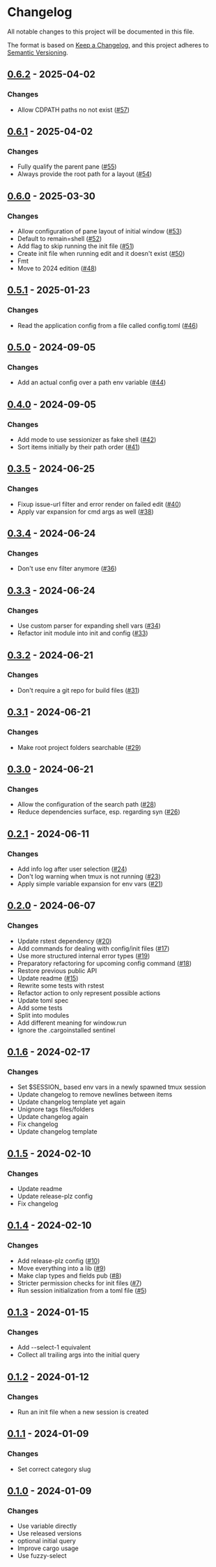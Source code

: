 # Changelog
All notable changes to this project will be documented in this file.

The format is based on [Keep a Changelog](https://keepachangelog.com/en/1.0.0/),
and this project adheres to [Semantic Versioning](https://semver.org/spec/v2.0.0.html).

## [0.6.2](https://github.com/knutwalker/sessionizer/compare/0.6.1...0.6.2) - 2025-04-02

### Changes

- Allow CDPATH paths no not exist ([#57](https://github.com/knutwalker/sessionizer/pull/57))

## [0.6.1](https://github.com/knutwalker/sessionizer/compare/0.6.0...0.6.1) - 2025-04-02

### Changes

- Fully qualify the parent pane ([#55](https://github.com/knutwalker/sessionizer/pull/55))
- Always provide the root path for a layout ([#54](https://github.com/knutwalker/sessionizer/pull/54))

## [0.6.0](https://github.com/knutwalker/sessionizer/compare/0.5.1...0.6.0) - 2025-03-30

### Changes

- Allow configuration of pane layout of initial window ([#53](https://github.com/knutwalker/sessionizer/pull/53))
- Default to remain=shell ([#52](https://github.com/knutwalker/sessionizer/pull/52))
- Add flag to skip running the init file ([#51](https://github.com/knutwalker/sessionizer/pull/51))
- Create init file when running edit and it doesn't exist ([#50](https://github.com/knutwalker/sessionizer/pull/50))
- Fmt
- Move to 2024 edition ([#48](https://github.com/knutwalker/sessionizer/pull/48))

## [0.5.1](https://github.com/knutwalker/sessionizer/compare/0.5.0...0.5.1) - 2025-01-23

### Changes

- Read the application config from a file called config.toml ([#46](https://github.com/knutwalker/sessionizer/pull/46))

## [0.5.0](https://github.com/knutwalker/sessionizer/compare/0.4.0...0.5.0) - 2024-09-05

### Changes

- Add an actual config over a path env variable ([#44](https://github.com/knutwalker/sessionizer/pull/44))

## [0.4.0](https://github.com/knutwalker/sessionizer/compare/0.3.5...0.4.0) - 2024-09-05

### Changes

- Add mode to use sessionizer as fake shell ([#42](https://github.com/knutwalker/sessionizer/pull/42))
- Sort items initially by their path order ([#41](https://github.com/knutwalker/sessionizer/pull/41))

## [0.3.5](https://github.com/knutwalker/sessionizer/compare/0.3.4...0.3.5) - 2024-06-25

### Changes

- Fixup issue-url filter and error render on failed edit ([#40](https://github.com/knutwalker/sessionizer/pull/40))
- Apply var expansion for cmd args as well ([#38](https://github.com/knutwalker/sessionizer/pull/38))

## [0.3.4](https://github.com/knutwalker/sessionizer/compare/0.3.3...0.3.4) - 2024-06-24

### Changes

- Don't use env filter anymore ([#36](https://github.com/knutwalker/sessionizer/pull/36))

## [0.3.3](https://github.com/knutwalker/sessionizer/compare/0.3.2...0.3.3) - 2024-06-24

### Changes

- Use custom parser for expanding shell vars ([#34](https://github.com/knutwalker/sessionizer/pull/34))
- Refactor init module into init and config ([#33](https://github.com/knutwalker/sessionizer/pull/33))

## [0.3.2](https://github.com/knutwalker/sessionizer/compare/0.3.1...0.3.2) - 2024-06-21

### Changes

- Don't require a git repo for build files ([#31](https://github.com/knutwalker/sessionizer/pull/31))

## [0.3.1](https://github.com/knutwalker/sessionizer/compare/0.3.0...0.3.1) - 2024-06-21

### Changes

- Make root project folders searchable ([#29](https://github.com/knutwalker/sessionizer/pull/29))

## [0.3.0](https://github.com/knutwalker/sessionizer/compare/0.2.1...0.3.0) - 2024-06-21

### Changes

- Allow the configuration of the search path ([#28](https://github.com/knutwalker/sessionizer/pull/28))
- Reduce dependencies surface, esp. regarding syn ([#26](https://github.com/knutwalker/sessionizer/pull/26))

## [0.2.1](https://github.com/knutwalker/sessionizer/compare/0.2.0...0.2.1) - 2024-06-11

### Changes

- Add info log after user selection ([#24](https://github.com/knutwalker/sessionizer/pull/24))
- Don't log warning when tmux is not running ([#23](https://github.com/knutwalker/sessionizer/pull/23))
- Apply simple variable expansion for env vars ([#21](https://github.com/knutwalker/sessionizer/pull/21))

## [0.2.0](https://github.com/knutwalker/sessionizer/compare/0.1.6...0.2.0) - 2024-06-07

### Changes

- Update rstest dependency ([#20](https://github.com/knutwalker/sessionizer/pull/20))
- Add commands for dealing with config/init files ([#17](https://github.com/knutwalker/sessionizer/pull/17))
- Use more structured internal error types ([#19](https://github.com/knutwalker/sessionizer/pull/19))
- Preparatory refactoring for upcoming config command ([#18](https://github.com/knutwalker/sessionizer/pull/18))
- Restore previous public API
- Update readme ([#15](https://github.com/knutwalker/sessionizer/pull/15))
- Rewrite some tests with rstest
- Refactor action to only represent possible actions
- Update toml spec
- Add some tests
- Split into modules
- Add different meaning for window.run
- Ignore the .cargoinstalled sentinel

## [0.1.6](https://github.com/knutwalker/sessionizer/compare/0.1.5...0.1.6) - 2024-02-17

### Changes

- Set $SESSION_ based env vars in a newly spawned tmux session
- Update changelog to remove newlines between items
- Update changelog template yet again
- Unignore tags files/folders
- Update changelog again
- Fix changelog
- Update changelog template

## [0.1.5](https://github.com/knutwalker/sessionizer/compare/0.1.4...0.1.5) - 2024-02-10

### Changes

- Update readme
- Update release-plz config
- Fix changelog

## [0.1.4](https://github.com/knutwalker/sessionizer/compare/0.1.3...0.1.4) - 2024-02-10

### Changes

- Add release-plz config ([#10](https://github.com/knutwalker/sessionizer/pull/10))
- Move everything into a lib ([#9](https://github.com/knutwalker/sessionizer/pull/9))
- Make clap types and fields pub ([#8](https://github.com/knutwalker/sessionizer/pull/8))
- Stricter permission checks for init files ([#7](https://github.com/knutwalker/sessionizer/pull/7))
- Run session initialization from a toml file ([#5](https://github.com/knutwalker/sessionizer/pull/5))

## [0.1.3](https://github.com/knutwalker/sessionizer/compare/v0.1.2...v0.1.3) - 2024-01-15

### Changes

- Add --select-1 equivalent
- Collect all trailing args into the initial query

## [0.1.2](https://github.com/knutwalker/sessionizer/compare/v0.1.1...v0.1.2) - 2024-01-12

### Changes

- Run an init file when a new session is created

## [0.1.1](https://github.com/knutwalker/sessionizer/compare/v0.1.0...v0.1.1) - 2024-01-09

### Changes

- Set correct category slug

## [0.1.0](https://github.com/knutwalker/sessionizer/releases/tag/v0.1.0) - 2024-01-09

### Changes

- Use variable directly
- Use released versions
- optional initial query
- Improve cargo usage
- Use fuzzy-select
